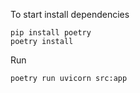 To start install dependencies

```
pip install poetry
poetry install
```

Run

```
poetry run uvicorn src:app
```